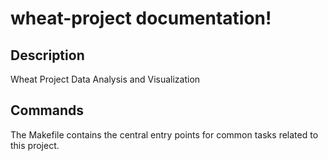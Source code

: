 # wheat-project documentation!

## Description

Wheat Project Data Analysis and Visualization

## Commands

The Makefile contains the central entry points for common tasks related to this project.

